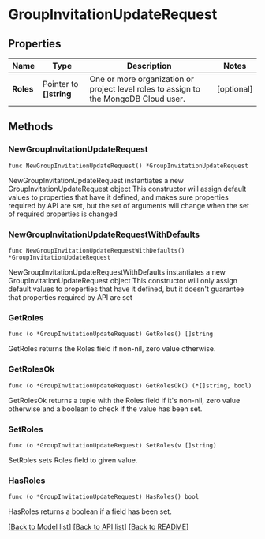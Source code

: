 # GroupInvitationUpdateRequest

## Properties

Name | Type | Description | Notes
------------ | ------------- | ------------- | -------------
**Roles** | Pointer to **[]string** | One or more organization or project level roles to assign to the MongoDB Cloud user. | [optional] 

## Methods

### NewGroupInvitationUpdateRequest

`func NewGroupInvitationUpdateRequest() *GroupInvitationUpdateRequest`

NewGroupInvitationUpdateRequest instantiates a new GroupInvitationUpdateRequest object
This constructor will assign default values to properties that have it defined,
and makes sure properties required by API are set, but the set of arguments
will change when the set of required properties is changed

### NewGroupInvitationUpdateRequestWithDefaults

`func NewGroupInvitationUpdateRequestWithDefaults() *GroupInvitationUpdateRequest`

NewGroupInvitationUpdateRequestWithDefaults instantiates a new GroupInvitationUpdateRequest object
This constructor will only assign default values to properties that have it defined,
but it doesn't guarantee that properties required by API are set

### GetRoles

`func (o *GroupInvitationUpdateRequest) GetRoles() []string`

GetRoles returns the Roles field if non-nil, zero value otherwise.

### GetRolesOk

`func (o *GroupInvitationUpdateRequest) GetRolesOk() (*[]string, bool)`

GetRolesOk returns a tuple with the Roles field if it's non-nil, zero value otherwise
and a boolean to check if the value has been set.

### SetRoles

`func (o *GroupInvitationUpdateRequest) SetRoles(v []string)`

SetRoles sets Roles field to given value.

### HasRoles

`func (o *GroupInvitationUpdateRequest) HasRoles() bool`

HasRoles returns a boolean if a field has been set.


[[Back to Model list]](../README.md#documentation-for-models) [[Back to API list]](../README.md#documentation-for-api-endpoints) [[Back to README]](../README.md)


